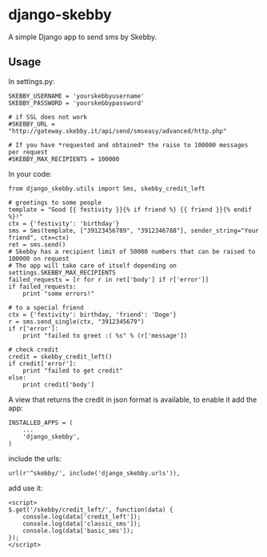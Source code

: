 django-skebby
===================

A simple Django app to send sms by Skebby.

Usage
-----

In settings.py:

    SKEBBY_USERNAME = 'yourskebbyusername'
    SKEBBY_PASSWORD = 'yourskebbypassword'

    # if SSL does not work
    #SKEBBY_URL = "http://gateway.skebby.it/api/send/smseasy/advanced/http.php"

    # If you have *requested and obtained* the raise to 100000 messages per request
    #SKEBBY_MAX_RECIPIENTS = 100000

In your code:

    from django_skebby.utils import Sms, skebby_credit_left

    # greetings to some people
    template = "Good {{ festivity }}{% if friend %} {{ friend }}{% endif %}!"
    ctx = {'festivity': 'birthday'}
    sms = Sms(template, ["39123456789", "3912346788"], sender_string="Your friend", ctx=ctx)
    ret = sms.send()
    # Skebby has a recipient limit of 50000 numbers that can be raised to 100000 on request
    # The app will take care of itself depending on settings.SKEBBY_MAX_RECIPIENTS
    failed_requests = [r for r in ret['body'] if r['error']]
    if failed_requests:
        print "some errors!"

    # to a special friend
    ctx = {'festivity': birthday, 'friend': 'Doge'}
    r = sms.send_single(ctx, "3912345679")
    if r['error']:
        print "failed to greet :( %s" % (r['message'])

    # check credit
    credit = skebby_credit_left()
    if credit['error']:
        print "failed to get credit"
    else:
        print credit['body']

A view that returns the credit in json format is available, to enable it add the app:

    INSTALLED_APPS = (
        ...
        'django_skebby',
    )

include the urls:

    url(r'^skebby/', include('django_skebby.urls')),

add use it:

    <script>
    $.get('/skebby/credit_left/', function(data) {
        console.log(data['credit_left']);
        console.log(data['classic_sms']);
        console.log(data['basic_sms']);
    });
    </script>
